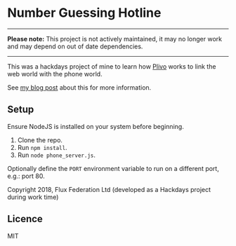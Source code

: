 # Number Guessing Hotline

---

**Please note:** This project is not actively maintained, it may no longer work and may depend on out of date dependencies.

---

This was a hackdays project of mine to learn how [Plivo](https://plivo.com) works to link the web world with the phone world.

See [my blog post](https://jc.kiwi/web-and-phone/) about this for more information.

## Setup
Ensure NodeJS is installed on your system before beginning.

1. Clone the repo.
2. Run `npm install`.
3. Run `node phone_server.js`.

Optionally define the `PORT` environment variable to run on a different port, e.g.: port 80.

Copyright 2018, Flux Federation Ltd (developed as a Hackdays project during work time)

## Licence
MIT
